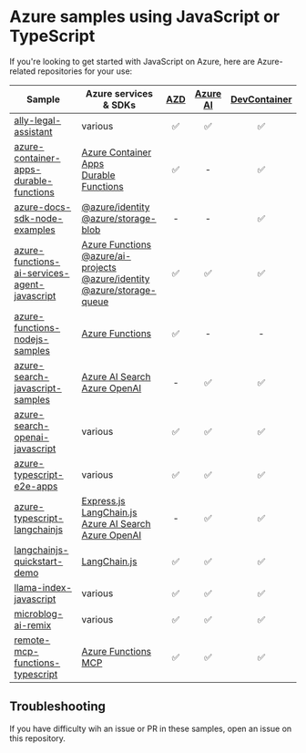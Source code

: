 # Azure samples using JavaScript or TypeScript


If you're looking to get started with JavaScript on Azure, here are Azure-related repositories for your use:

| Sample | Azure services & SDKs | [AZD][azd-link] | [Azure AI][azure-ai-link] | [DevContainer][devcontainer-link] |
| ------ | --------------------- | :-------------: | :-----------------------: | :------------------------------: |
| [ally-legal-assistant][ally-legal-assistant] | various | ✅ | ✅ | ✅ | 
| [azure-container-apps-durable-functions][container-apps] | [Azure Container Apps][container-apps-link]<br>[Durable Functions][durable-functions] | ✅ | - | ✅ |
| [azure-docs-sdk-node-examples][node-examples] | [@azure/identity][azure-identity]<br>[@azure/storage-blob][storage-blob] | - | - | ✅ |
| [azure-functions-ai-services-agent-javascript][functions-ai] | [Azure Functions][functions-docs]<br>[@azure/ai-projects][ai-projects]<br>[@azure/identity][azure-identity]<br>[@azure/storage-queue][storage-queue] | ✅ | ✅ | ✅ |
| [azure-functions-nodejs-samples][functions-nodejs] | [Azure Functions][functions-docs] | ✅ | - | - |
| [azure-search-javascript-samples][search-js] | [Azure AI Search][ai-search]<br>[Azure OpenAI][azure-openai] | - | ✅ | ✅ |
| [azure-search-openai-javascript](azure-search-openai-javascript)| various | ✅ | ✅ | ✅ |
| [azure-typescript-e2e-apps][e2e-apps] | various | ✅ | ✅ | ✅ |
| [azure-typescript-langchainjs][typescript-langchain] | [Express.js][expressjs]<br>[LangChain.js][langchainjs]<br>[Azure AI Search][ai-search]<br>[Azure OpenAI][azure-openai] | - | ✅ | ✅ |
| [langchainjs-quickstart-demo](langchainjs-qs) | [LangChain.js][langchainjs] | ✅ | ✅ | ✅ |
| [llama-index-javascript](llama-index-javascript)| various | ✅ | ✅ | ✅ |
| [microblog-ai-remix](microblog-ai-remix)| various | ✅ | ✅ | ✅ |
| [remote-mcp-functions-typescript][remote-mcp] | [Azure Functions][functions-docs]<br>[MCP][mcp-docs] | ✅ | ✅ | ✅ |

## Troubleshooting

If you have difficulty wih an issue or PR in these samples, open an issue on this repository. 


<!-- Reference Links -->
[ai-projects]: https://www.npmjs.com/package/@azure/ai-projects
[ai-search]: https://learn.microsoft.com/azure/search/
[ally-legal-assistant]: https://github.com/Azure-Samples/ally-legal-assistant
[azure-search-openai-javascript]:https://github.com/Azure-Samples/azure-search-openai-javascript
[app-service]: https://learn.microsoft.com/azure/app-service/
[azd-link]: https://learn.microsoft.com/azure/developer/azure-developer-cli/overview
[azure-ai-link]: https://learn.microsoft.com/azure/ai-services/
[azure-identity]: https://www.npmjs.com/package/@azure/identity
[azure-openai]: https://learn.microsoft.com/azure/ai-services/openai/
[azure-storage]: https://learn.microsoft.com/azure/storage/
[container-apps-link]: https://learn.microsoft.com/azure/container-apps/
[container-apps]: https://github.com/Azure-Samples/azure-container-apps-durable-functions
[devcontainer-link]: https://containers.dev/
[durable-functions]: https://learn.microsoft.com/azure/azure-functions/durable/
[e2e-apps]: https://github.com/Azure-Samples/azure-typescript-e2e-apps
[expressjs]: https://expressjs.com/
[functions-ai]: https://github.com/azure-samples/azure-functions-ai-services-agent-javascript
[functions-docs]: https://learn.microsoft.com/azure/azure-functions/
[functions-nodejs]: https://github.com/Azure/azure-functions-nodejs-samples
[langchainjs]: https://js.langchain.com/
[langchainjs-qs]: https://github.com/Azure-Samples/langchainjs-quickstart-demo
[llama-index-javascript]: https://github.com/Azure-Samples/llama-index-javascript
[mcp-docs]: https://learn.microsoft.com/azure/developer/azure-mcp
[microblog-ai-remix]: https://github.com/Azure-Samples/microblog-ai-remix
[node-examples]: https://github.com/Azure-Samples/azure-docs-sdk-node-examples
[remote-mcp]: https://github.com/Azure-Samples/remote-mcp-functions-typescript
[search-js]: https://github.com/Azure-Samples/azure-search-javascript-samples
[storage-blob]: https://www.npmjs.com/package/@azure/storage-blob
[storage-queue]: https://www.npmjs.com/package/@azure/storage-queue
[typescript-langchain]: https://github.com/Azure-Samples/azure-typescript-langchainjs